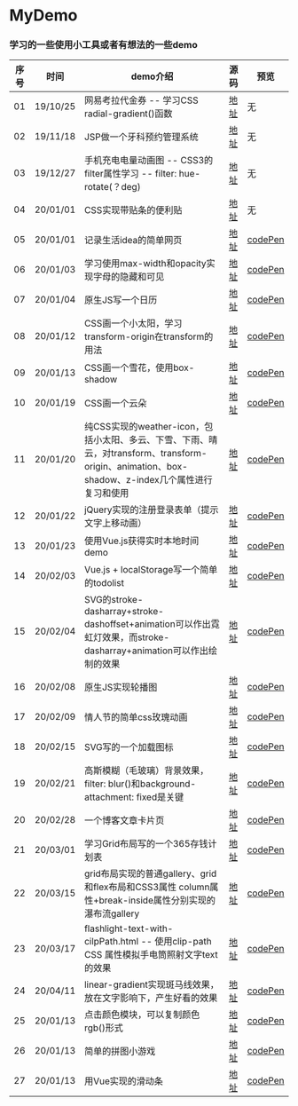 
# MyDemo
### 学习的一些使用小工具或者有想法的一些demo  

| 序号 | 时间 | demo介绍 | 源码 | 预览 |
| ---- | ---- | ---- | ---- | ---- |
|01|19/10/25|网易考拉代金券 -- 学习CSS radial-gradient()函数|[地址](https://github.com/Miaamen/MyDemo/blob/master/mallTicket.html)|无|
|02|19/11/18|JSP做一个牙科预约管理系统|[地址](https://github.com/Miaamen/Dentistry)|无|
|03|19/12/27|手机充电电量动画图 -- CSS3的filter属性学习 -- filter: hue-rotate(？deg)|[地址](https://github.com/Miaamen/MyDemo/blob/master/ChargingAnimation.html)|无|
|04|20/01/01|CSS实现带贴条的便利贴|[地址]()|无|
|05|20/01/01|记录生活idea的简单网页|[地址]()|[codePen](https://codepen.io/miaamen/pen/povWKwN)|
|06|20/01/03|学习使用max-width和opacity实现字母的隐藏和可见|[地址](https://github.com/Miaamen/MyDemo/blob/master/letterHiddenAndVisible.html)|[codePen](https://codepen.io/miaamen/pen/oNgopYz)|
|07|20/01/04|原生JS写一个日历|[地址](https://github.com/Miaamen/MyDemo/tree/master/calendar)|[codePen](https://codepen.io/miaamen/pen/QWwOopv)|
|08|20/01/12|CSS画一个小太阳，学习transform-origin在transform的用法|[地址](https://github.com/Miaamen/MyDemo/blob/master/sun.html)|[codePen](https://codepen.io/miaamen/pen/BayxEMQ)|
|09|20/01/13|CSS画一个雪花，使用box-shadow|[地址]()|[codePen]()|
|10|20/01/19|CSS画一个云朵|[地址]()|[codePen]()|
|11|20/01/20|纯CSS实现的weather-icon，包括小太阳、多云、下雪、下雨、晴云，对transform、transform-origin、animation、box-shadow、z-index几个属性进行复习和使用|[地址]()|[codePen]()|
|12|20/01/22|jQuery实现的注册登录表单（提示文字上移动画）|[地址]()|[codePen]()|
|13|20/01/23|使用Vue.js获得实时本地时间demo|[地址]()|[codePen]()|
|14|20/02/03|Vue.js + localStorage写一个简单的todolist|[地址]()|[codePen]()|
|15|20/02/04|SVG的stroke-dasharray+stroke-dashoffset+animation可以作出霓虹灯效果，而stroke-dasharray+animation可以作出绘制的效果|[地址]()|[codePen]()|
|16|20/02/08|原生JS实现轮播图|[地址]()|[codePen]()|
|17|20/02/09|情人节的简单css玫瑰动画|[地址]()|[codePen]()|
|18|20/02/15|SVG写的一个加载图标|[地址]()|[codePen]()|
|19|20/02/21|高斯模糊（毛玻璃）背景效果，filter: blur()和background-attachment: fixed是关键|[地址]()|[codePen]()|
|20|20/02/28|一个博客文章卡片页|[地址]()|[codePen]()|
|21|20/03/01|学习Grid布局写的一个365存钱计划表|[地址]()|[codePen]()|
|22|20/03/15|grid布局实现的普通gallery、grid和flex布局和CSS3属性 column属性+break-inside属性分别实现的瀑布流gallery|[地址]()|[codePen]()|
|23|20/03/17|flashlight-text-with-cilpPath.html -- 使用clip-path CSS 属性模拟手电筒照射文字text的效果|[地址]()|[codePen]()|
|24|20/04/11|linear-gradient实现斑马线效果，放在文字影响下，产生好看的效果|[地址]()|[codePen]()|
|25|20/01/13|点击颜色模块，可以复制颜色rgb()形式|[地址]()|[codePen]()|
|26|20/01/13|简单的拼图小游戏|[地址]()|[codePen]()|
|27|20/01/13|用Vue实现的滑动条|[地址]()|[codePen]()|
